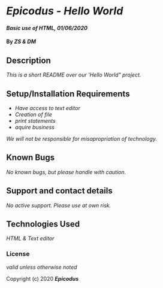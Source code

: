 # _Epicodus - Hello World_

#### _Basic use of HTML, 01/06/2020_

#### By _**ZS & DM**_

## Description

_This is a short README over our 'Hello World" project._

## Setup/Installation Requirements

* _Have access to text editor_
* _Creation of file_
* _print statements_
* _aquire business_

_We will not be responsible for misapropriation of technology._

## Known Bugs

_No known bugs, but please handle with caution._

## Support and contact details

_No active support. Please use at own risk._

## Technologies Used

_HTML & Text editor_

### License

*valid unless otherwise noted*

Copyright (c) 2020 **_Epicodus_**